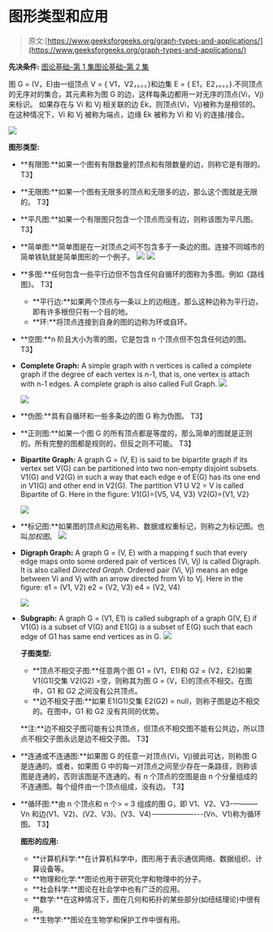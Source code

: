 # 图形类型和应用

> 原文:[https://www.geeksforgeeks.org/graph-types-and-applications/](https://www.geeksforgeeks.org/graph-types-and-applications/)

**先决条件:** [图论基础–第 1 集](https://www.geeksforgeeks.org/mathematics-graph-theory-basics-set-1/)[图论基础–第 2 集](https://www.geeksforgeeks.org/mathematics-graph-theory-basics/)

图 G = (V，E)由一组顶点 V = { V1，V2，。。。}和边集 E = { E1，E2，。。。}.不同顶点的无序对的集合，其元素称为图 G 的边，这样每条边都用一对无序的顶点(Vi，Vj)来标识。
如果存在与 Vi 和 Vj 相关联的边 Ek，则顶点(Vi，Vj)被称为是相邻的。在这种情况下，Vi 和 Vj 被称为端点，边缘 Ek 被称为 Vi 和 Vj 的连接/接合。

![](img/afb9b65db4a7e42da83486c8b5802e05.png)

**图形类型:**

*   **有限图:**如果一个图有有限数量的顶点和有限数量的边，则称它是有限的。
    T3】
*   **无限图:**如果一个图有无限多的顶点和无限多的边，那么这个图就是无限的。
    T3】
*   **平凡图:**如果一个有限图只包含一个顶点而没有边，则称该图为平凡图。
    T3】
*   **简单图:**简单图是在一对顶点之间不包含多于一条边的图。连接不同城市的简单铁轨就是简单图形的一个例子。
    ![](img/1cba05d27e780ea5e72cd7aafb134295.png)
    ![](img/1215815d6bd900830d5b70f87dcc0c9c.png)
*   **多图:**任何包含一些平行边但不包含任何自循环的图称为多图。例如《路线图》。
    T3】
    *   **平行边:**如果两个顶点与一条以上的边相连，那么这种边称为平行边，即有许多根但只有一个目的地。
    *   **环:**将顶点连接到自身的图的边称为环或自环。
*   **空图:**n 阶且大小为零的图，它是包含 n 个顶点但不包含任何边的图。
    T3】
*   **Complete Graph:** A simple graph with n vertices is called a complete graph if the degree of each vertex is n-1, that is, one vertex is attach with n-1 edges. A complete graph is also called Full Graph.
    ![](img/bdb3e47e23edef262a3106502e9ad68a.png)

    ![](img/32ff615caa6d06911610aacaaa2699cf.png)

*   **伪图:**具有自循环和一些多条边的图 G 称为伪图。
    T3】
*   **正则图:**如果一个图 G 的所有顶点都是等度的，那么简单的图就是正则的。所有完整的图都是规则的，但反之则不可能。
    T3】
*   **Bipartite Graph:** A graph G = (V, E) is said to be bipartite graph if its vertex set V(G) can be partitioned into two non-empty disjoint subsets. V1(G) and V2(G) in such a way that each edge e of E(G) has its one end in V1(G) and other end in V2(G).
    The partition V1 U V2 = V is called Bipartite of G.
    Here in the figure:
    V1(G)={V5, V4, V3}
    V2(G)={V1, V2}

    ![](img/9013cbdfd65759a887fcd174346d25ab.png)

*   **标记图:**如果图的顶点和边用名称、数据或权重标记，则称之为标记图。也叫*加权图*。
    ![](img/7e19d541aa5e40f0ae6d68040cacb27c.png)
*   **Digraph Graph:** A graph G = (V, E) with a mapping f such that every edge maps onto some ordered pair of vertices (Vi, Vj) is called Digraph. It is also called *Directed Graph*. Ordered pair (Vi, Vj) means an edge between Vi and Vj with an arrow directed from Vi to Vj.
    Here in the figure:
    e1 = (V1, V2)
    e2 = (V2, V3)
    e4 = (V2, V4)

    ![](img/26135644c437deb5fc34f0054f80a206.png)

*   **Subgraph:** A graph G = (V1, E1) is called subgraph of a graph G(V, E) if V1(G) is a subset of V(G) and E1(G) is a subset of E(G) such that each edge of G1 has same end vertices as in G.
    ![](img/668a1d2bc74eda7bf4aeebaad5fd186b.png)

    **子图类型:**

    *   **顶点不相交子图:**任意两个图 G1 = (V1，E1)和 G2 = (V2，E2)如果 V1(G1)交集 V2(G2) =空，则称其为图 G = (V，E)的顶点不相交。在图中，G1 和 G2 之间没有公共顶点。
    *   **边不相交子图:**如果 E1(G1)交集 E2(G2) = null，则称子图是边不相交的。在图中，G1 和 G2 没有共同的优势。

    **注:**边不相交子图可能有公共顶点，但顶点不相交图不能有公共边，所以顶点不相交子图永远是边不相交子图。
    T3】

*   **连通或不连通图:**如果图 G 的任意一对顶点(Vi，Vj)彼此可达，则称图 G 是连通的。或者，如果图 G 中的每一对顶点之间至少存在一条路径，则称该图是连通的，否则该图是不连通的。有 n 个顶点的空图是由 n 个分量组成的不连通图。每个组件由一个顶点组成，没有边。
    T3】
*   **循环图:**由 n 个顶点和 n 个> = 3 组成的图 G，即 V1、V2、V3-–––––––Vn 和边(V1、V2)、(V2、V3)、(V3、V4)-–––––––––––---(Vn、V1)称为循环图。
    T3】

    **图形的应用:**

    *   **计算机科学:**在计算机科学中，图形用于表示通信网络、数据组织、计算设备等。
    *   **物理和化学:**图论也用于研究化学和物理中的分子。
    *   **社会科学:**图论在社会学中也有广泛的应用。
    *   **数学:**在这种情况下，图在几何和拓扑的某些部分(如纽结理论)中很有用。
    *   **生物学:**图论在生物学和保护工作中很有用。